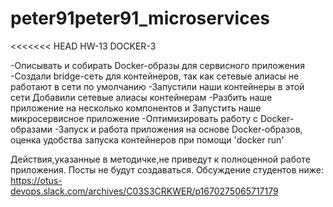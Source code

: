 # peter91peter91_microservices
<<<<<<< HEAD
HW-13 DOCKER-3

-Описывать и собирать Docker-образы для сервисного приложения 
-Создали bridge-сеть для контейнеров, так как сетевые алиасы не работают в сети по умолчанию 
-Запустили наши контейнеры в этой сети Добавили сетевые алиасы контейнерам
-Разбить наше приложение на несколько компонентов и Запустить наше микросервисное приложение
-Оптимизировать работу с Docker-образами 
-Запуск и работа приложения на основе Docker-образов, оценка удобства запуска контейнеров при помощи 'docker run'

Действия,указанные в методичке,не приведут к полноценной работе приложения. 
Посты не будут создаваться. Обсуждение студентов ниже:
https://otus-devops.slack.com/archives/C03S3CRKWER/p1670275065717179
